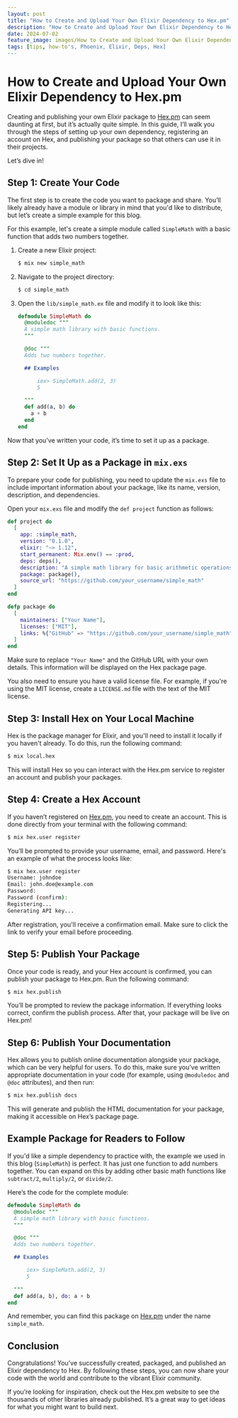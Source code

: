 ```yaml
---
layout: post
title: "How to Create and Upload Your Own Elixir Dependency to Hex.pm"
description: "How to Create and Upload Your Own Elixir Dependency to Hex.pm"
date: 2024-07-02
feature_image: images/How to Create and Upload Your Own Elixir Dependency to Hexpm.png
tags: [tips, how-to's, Phoenix, Elixir, Deps, Hex]
---
```


# How to Create and Upload Your Own Elixir Dependency to Hex.pm

Creating and publishing your own Elixir package to [Hex.pm](https://hex.pm) can seem daunting at first, but it’s actually quite simple. In this guide, I’ll walk you through the steps of setting up your own dependency, registering an account on Hex, and publishing your package so that others can use it in their projects.

Let’s dive in!

<!--more-->

## Step 1: Create Your Code

The first step is to create the code you want to package and share. You’ll likely already have a module or library in mind that you'd like to distribute, but let’s create a simple example for this blog.

For this example, let's create a simple module called `SimpleMath` with a basic function that adds two numbers together.

1. Create a new Elixir project:

   ```bash
   $ mix new simple_math
   ```

2. Navigate to the project directory:

   ```bash
   $ cd simple_math
   ```

3. Open the `lib/simple_math.ex` file and modify it to look like this:

   ```elixir
   defmodule SimpleMath do
     @moduledoc """
     A simple math library with basic functions.
     """

     @doc """
     Adds two numbers together.

     ## Examples

         iex> SimpleMath.add(2, 3)
         5

     """
     def add(a, b) do
       a + b
     end
   end
   ```

Now that you’ve written your code, it’s time to set it up as a package.

## Step 2: Set It Up as a Package in `mix.exs`

To prepare your code for publishing, you need to update the `mix.exs` file to include important information about your package, like its name, version, description, and dependencies.

Open your `mix.exs` file and modify the `def project` function as follows:

```elixir
def project do
  [
    app: :simple_math,
    version: "0.1.0",
    elixir: "~> 1.12",
    start_permanent: Mix.env() == :prod,
    deps: deps(),
    description: "A simple math library for basic arithmetic operations.",
    package: package(),
    source_url: "https://github.com/your_username/simple_math"
  ]
end

defp package do
  [
    maintainers: ["Your Name"],
    licenses: ["MIT"],
    links: %{"GitHub" => "https://github.com/your_username/simple_math"}
  ]
end
```

Make sure to replace `"Your Name"` and the GitHub URL with your own details. This information will be displayed on the Hex package page.

You also need to ensure you have a valid license file. For example, if you're using the MIT license, create a `LICENSE.md` file with the text of the MIT license. 

## Step 3: Install Hex on Your Local Machine

Hex is the package manager for Elixir, and you'll need to install it locally if you haven't already. To do this, run the following command:

```bash
$ mix local.hex
```

This will install Hex so you can interact with the Hex.pm service to register an account and publish your packages.

## Step 4: Create a Hex Account

If you haven’t registered on [Hex.pm](https://hex.pm), you need to create an account. This is done directly from your terminal with the following command:

```bash
$ mix hex.user register
```

You’ll be prompted to provide your username, email, and password. Here's an example of what the process looks like:

```bash
$ mix hex.user register
Username: johndoe
Email: john.doe@example.com
Password:
Password (confirm):
Registering...
Generating API key...
```

After registration, you'll receive a confirmation email. Make sure to click the link to verify your email before proceeding.

## Step 5: Publish Your Package

Once your code is ready, and your Hex account is confirmed, you can publish your package to Hex.pm. Run the following command:

```bash
$ mix hex.publish
```

You’ll be prompted to review the package information. If everything looks correct, confirm the publish process. After that, your package will be live on Hex.pm!

## Step 6: Publish Your Documentation

Hex allows you to publish online documentation alongside your package, which can be very helpful for users. To do this, make sure you’ve written appropriate documentation in your code (for example, using `@moduledoc` and `@doc` attributes), and then run:

```bash
$ mix hex.publish docs
```

This will generate and publish the HTML documentation for your package, making it accessible on Hex’s package page.

## Example Package for Readers to Follow

If you'd like a simple dependency to practice with, the example we used in this blog (`SimpleMath`) is perfect. It has just one function to add numbers together. You can expand on this by adding other basic math functions like `subtract/2`, `multiply/2`, or `divide/2`.

Here’s the code for the complete module:

```elixir
defmodule SimpleMath do
  @moduledoc """
  A simple math library with basic functions.
  """

  @doc """
  Adds two numbers together.

  ## Examples

      iex> SimpleMath.add(2, 3)
      5

  """
  def add(a, b), do: a + b
end
```

And remember, you can find this package on [Hex.pm](https://hex.pm) under the name `simple_math`.

## Conclusion

Congratulations! You’ve successfully created, packaged, and published an Elixir dependency to Hex. By following these steps, you can now share your code with the world and contribute to the vibrant Elixir community. 

If you’re looking for inspiration, check out the Hex.pm website to see the thousands of other libraries already published. It’s a great way to get ideas for what you might want to build next.
